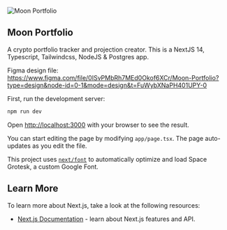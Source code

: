 ![Moon Portfolio](https://github.com/leongaban/github_images/blob/master/moon-portfolio-logo.png?raw=true 'Moon Portfolio')

## Moon Portfolio

A crypto portfolio tracker and projection creator. This is a NextJS 14, Typescript, Tailwindcss, NodeJS & Postgres app.

Figma design file: https://www.figma.com/file/0ISvPMbRh7MEd0Okof6XCr/Moon-Portfolio?type=design&node-id=0-1&mode=design&t=FuWybXNaPH401UPY-0

First, run the development server:

```bash
npm run dev
```

Open [http://localhost:3000](http://localhost:3000) with your browser to see the result.

You can start editing the page by modifying `app/page.tsx`. The page auto-updates as you edit the file.

This project uses [`next/font`](https://nextjs.org/docs/basic-features/font-optimization) to automatically optimize and load Space Grotesk, a custom Google Font.

## Learn More

To learn more about Next.js, take a look at the following resources:

- [Next.js Documentation](https://nextjs.org/docs) - learn about Next.js features and API.
